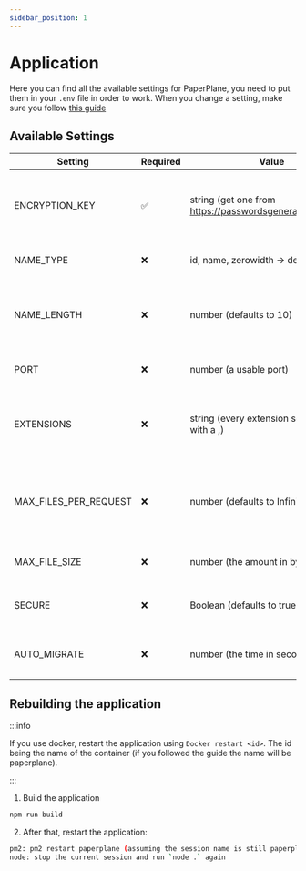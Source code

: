 ```yaml
---
sidebar_position: 1
---
```


# Application

Here you can find all the available settings for PaperPlane, you need to put them in your `.env` file in order to work. When you change a setting, make sure you follow [this guide](/docs/config/application#rebuilding-the-application)

## Available Settings

| Setting               | Required           | Value                                                      | Description                                                       |
| --------------------- | ------------------ | ---------------------------------------------------------- | ----------------------------------------------------------------- |
| ENCRYPTION_KEY        | :white_check_mark: | string (get one from https://passwordsgenerator.net/plus/) | The encryption key used to encrypt session tokens                 |
| NAME_TYPE             | :x:                | id, name, zerowidth -> defaults to id                      | The name generation type                                          |
| NAME_LENGTH           | :x:                | number (defaults to 10)                                    | The length the name should be when it is automatically generated  |
| PORT                  | :x:                | number (a usable port)                                     | The port the server is listening to                               |
| EXTENSIONS            | :x:                | string (every extension separated with a ,)                | The file extensions that aren't allowed to be uploaded to the cdn |
| MAX_FILES_PER_REQUEST | :x:                | number (defaults to Infinity)                              | The maximum amount of files someone can upload per request        |
| MAX_FILE_SIZE         | :x:                | number (the amount in bytes)                               | The maximum file size                                             |
| SECURE         | :x:                | Boolean (defaults to true)                              | If the domain is secured with ssl or not                                             |
| AUTO_MIGRATE         | :x:                | number (the time in seconds)                               | The time between every file migration                                             |

## Rebuilding the application

:::info

If you use docker, restart the application using `Docker restart <id>`. The id being the name of the container (if you followed the guide the name will be paperplane).

:::

1. Build the application

```bash npm2yarn
npm run build
```

2. After that, restart the application:

```bash
pm2: pm2 restart paperplane (assuming the session name is still paperplane)
node: stop the current session and run `node .` again
```
